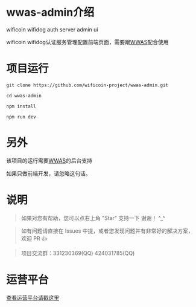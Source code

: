 # wwas-admin介绍
wificoin wifidog auth server admin ui

wificoin wifidog认证服务管理配置前端页面，需要跟[WWAS](https://github.com/wificoin-project/wificoin-wifidog-auth-server)配合使用

# 项目运行

```
git clone https://github.com/wificoin-project/wwas-admin.git

cd wwas-admin

npm install

npm run dev

```

# 另外

该项目的运行需要[WWAS](https://github.com/wificoin-project/wificoin-wifidog-auth-server)的后台支持

如果只做前端开发，请忽略这句话。

# 说明

>  如果对您有帮助，您可以点右上角 "Star" 支持一下 谢谢！ ^_^

>  如有问题请直接在 Issues 中提，或者您发现问题并有非常好的解决方案，欢迎 PR 👍

>  项目交流群：331230369(QQ) 424031785(QQ)

# 运营平台

[查看运营平台请戳这里](http://wifidog.kunteng.org.cn)
